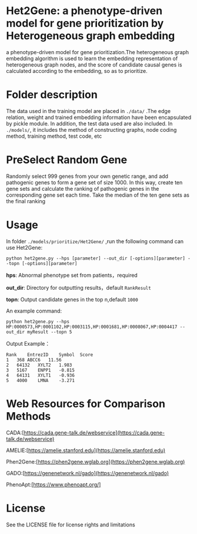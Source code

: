 # Het2Gene: a phenotype-driven model for gene prioritization by Heterogeneous graph embedding
a phenotype-driven model for gene prioritization.The heterogeneous graph embedding algorithm is used to learn the embedding representation of heterogeneous graph nodes, and the score of candidate causal genes is calculated according to the embedding, so as to prioritize.

# Folder description
The data used in the training model are placed in `./data/` .The edge relation, weight and trained embedding information have been encapsulated by pickle module. In addition, the test data used are also included. In `./models/`, it includes the method of constructing graphs, node coding method, training method, test code, etc

# PreSelect Random Gene
Randomly select 999 genes from your own genetic range, and add pathogenic genes to form a gene set of size 1000. In this way, create ten gene sets and calculate the ranking of pathogenic genes in the corresponding gene set each time. Take the median of the ten gene sets as the final ranking

# Usage
In folder `./models/prioritize/Het2Gene/` ,run the following command can use Het2Gene:
```
python het2gene.py --hps [parameter] --out_dir [-options][parameter] --topn [-options][parameter]
```
**hps**: Abnormal phenotype set from patients，required

**out_dir**: Directory for outputting results，default `RankResult`

**topn**: Output candidate genes in the top n,default `1000`

An example command:
```
python het2gene.py --hps HP:0000573,HP:0001102,HP:0003115,HP:0001681,HP:0008067,HP:0004417 --out_dir myResult --topn 5
```

Output Example：
```
Rank	EntrezID	Symbol	Score
1	368	ABCC6	11.56
2	64132	XYLT2	1.983
3	5167	ENPP1	-0.815
4	64131	XYLT1	-0.936
5	4000	LMNA	-3.271

```
# Web Resources for Comparison Methods
CADA:[https://cada.gene-talk.de/webservice](https://cada.gene-talk.de/webservice)

AMELIE:[https://amelie.stanford.edu](https://amelie.stanford.edu)

Phen2Gene:[https://phen2gene.wglab.org](https://phen2gene.wglab.org)

GADO:[https://genenetwork.nl/gado](https://genenetwork.nl/gado)

PhenoApt:[https://www.phenoapt.org/]
# License
See the LICENSE file for license rights and limitations



